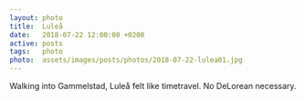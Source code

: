 ```yaml
---
layout: photo
title:  Luleå
date:   2018-07-22 12:00:00 +0200
active: posts
tags:   photo
photo:  assets/images/posts/photos/2018-07-22-lulea01.jpg
---
```


Walking into Gammelstad, Luleå felt like timetravel. No DeLorean
necessary.
